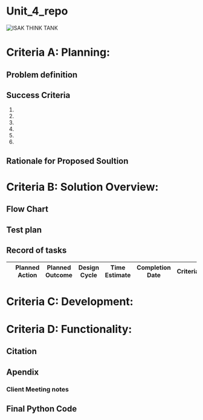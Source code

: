  # Unit_4_repo
![ISAK THINK TANK](https://user-images.githubusercontent.com/111752809/230761986-d40a350b-75aa-4c7d-8f82-727a7b7196bd.png)


 # Criteria A: Planning:
 ## Problem definition

 ## Success Criteria
1.

2.

3.

4.

5.

6.

 ## Rationale for Proposed Soultion

 # Criteria B: Solution Overview:
 ## Flow Chart

 ## Test plan
 


 ## Record of tasks

|    | Planned Action                                            | Planned Outcome                                                                                                                                         | Design Cycle      | Time Estimate      | Completion Date | Criteria |
|----|-----------------------------------------------------------|---------------------------------------------------------------------------------------------------------------------------------------------------------|-------------------|--------------------|-----------------|----------|

 # Criteria C: Development:



 # Criteria D: Functionality:


 ## Citation

 

 ## Apendix
 ### Client Meeting notes

 ## Final Python Code
